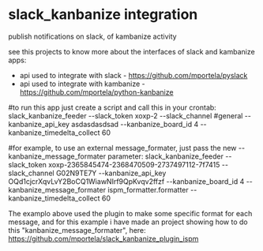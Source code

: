 slack_kanbanize integration
===============

publish notifications on slack, of kambanize activity

see this projects to know more about the interfaces of slack and kambanize apps:

- api used to integrate with slack - https://github.com/mportela/pyslack
- api used to integrate with kambanize - https://github.com/mportela/python-kanbanize

#to run this app just create a script and call this in your crontab:
slack_kanbanize_feeder --slack_token xoxp-2 --slack_channel \#general --kanbanize_api_key asdasdasdsad --kanbanize_board_id 4 --kanbanize_timedelta_collect 60

#for example, to use an external message_formater, just pass the new --kanbanize_message_formater parameter:
slack_kanbanize_feeder --slack_token xoxp-2365845474-2368470509-2737497112-7f7415 --slack_channel G02N9TE7Y --kanbanize_api_key OQd1cjcrXqvLvY2BoCQ1WiawNIrf9QpKvqv2ffzf --kanbanize_board_id 4 --kanbanize_message_formater ispm_formatter.formatter --kanbanize_timedelta_collect 60

The examplo above used the plugin to make some specific format for each message, and for this example i have made an project showing how to do this "kanbanize_message_formater", here: https://github.com/mportela/slack_kanbanize_plugin_ispm


